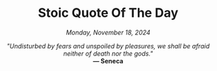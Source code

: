 <h1 align="center">Stoic Quote Of The Day</h1>

<p align="center"><em>Monday, November 18, 2024</em></p>

<p align="center">
  <em>"Undisturbed by fears and unspoiled by pleasures, we shall be afraid neither of death nor the gods."</em><br>
  <strong>— Seneca</strong>
</p>
